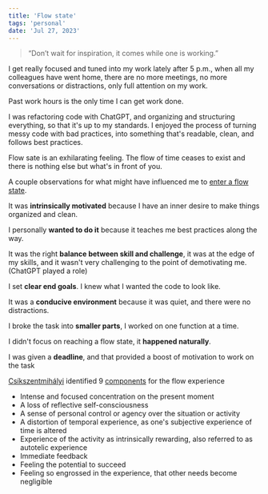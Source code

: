 ```yaml
---
title: 'Flow state'
tags: 'personal'
date: 'Jul 27, 2023'
---
```


> “Don’t wait for inspiration, it comes while one is working.”

I get really focused and tuned into my work lately after 5 p.m., when all my colleagues have went home, there are no more meetings, no more conversations or distractions, only full attention on my work.

Past work hours is the only time I can get work done.

I was refactoring code with ChatGPT, and organizing and structuring everything, so that it's up to my standards. I enjoyed the process of turning messy code with bad practices, into something that's readable, clean, and follows best practices.

Flow sate is an exhilarating feeling. The flow of time ceases to exist and there is nothing else but what's in front of you.

A couple observations for what might have influenced me to [enter a flow state](https://www.youtube.com/watch?v=0rIjFCNay2Q).

It was **intrinsically motivated** because I have an inner desire to make things organized and clean.

I personally **wanted to do it** because it teaches me best practices along the way.

It was the right **balance between skill and challenge**, it was at the edge of my skills, and it wasn't very challenging to the point of demotivating me. (ChatGPT played a role)

I set **clear end goals**. I knew what I wanted the code to look like.

It was a **conducive environment** because it was quiet, and there were no distractions.

I broke the task into **smaller parts**, I worked on one function at a time.

I didn't focus on reaching a flow state, it **happened naturally**.

I was given a **deadline**, and that provided a boost of motivation to work on the task

[Csíkszentmihályi](https://en.wikipedia.org/wiki/Mihaly_Csikszentmihalyi) identified 9 [components](https://tinyurl.com/2xkse9zh) for the flow experience

- Intense and focused concentration on the present moment
- A loss of reflective self-consciousness
- A sense of personal control or agency over the situation or activity
- A distortion of temporal experience, as one's subjective experience of time is altered
- Experience of the activity as intrinsically rewarding, also referred to as autotelic experience
- Immediate feedback
- Feeling the potential to succeed
- Feeling so engrossed in the experience, that other needs become negligible
